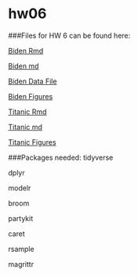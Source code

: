 # hw06

###Files for HW 6 can be found here:

[Biden Rmd](https://github.com/abbygirlrose/hw06/blob/master/hw6_biden.Rmd)

[Biden md](https://github.com/abbygirlrose/hw06/blob/master/hw6_biden.md)

[Biden Data File](https://github.com/abbygirlrose/hw06/blob/master/data/biden.csv)

[Biden Figures](https://github.com/abbygirlrose/hw06/tree/master/hw6_biden_files/figure-markdown_github)

[Titanic Rmd](https://github.com/abbygirlrose/hw06/blob/master/hw6_titanic.Rmd)

[Titanic md](https://github.com/abbygirlrose/hw06/blob/master/hw6_titanic.md)

[Titanic Figures](https://github.com/abbygirlrose/hw06/tree/master/hw6_titanic_files/figure-markdown_github)


###Packages needed:
tidyverse

dplyr

modelr

broom

partykit

caret

rsample

magrittr



